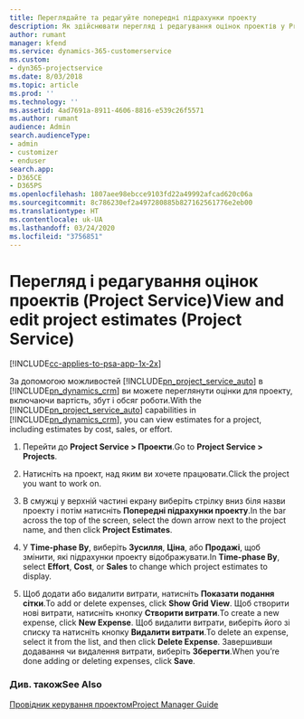 ```yaml
---
title: Переглядайте та редагуйте попередні підрахунки проекту
description: Як здійснювати перегляд і редагування оцінок проектів у Project Service
author: rumant
manager: kfend
ms.service: dynamics-365-customerservice
ms.custom:
- dyn365-projectservice
ms.date: 8/03/2018
ms.topic: article
ms.prod: ''
ms.technology: ''
ms.assetid: 4ad7691a-8911-4606-8816-e539c26f5571
ms.author: rumant
audience: Admin
search.audienceType:
- admin
- customizer
- enduser
search.app:
- D365CE
- D365PS
ms.openlocfilehash: 1807aee98ebcce9103fd22a49992afcad620c06a
ms.sourcegitcommit: 8c786230ef2a497280885b827162561776e2eb00
ms.translationtype: HT
ms.contentlocale: uk-UA
ms.lasthandoff: 03/24/2020
ms.locfileid: "3756851"
---
```

# <a name="view-and-edit-project-estimates-project-service"></a><span data-ttu-id="c9dfe-103">Перегляд і редагування оцінок проектів (Project Service)</span><span class="sxs-lookup"><span data-stu-id="c9dfe-103">View and edit project estimates (Project Service)</span></span>

[!INCLUDE[cc-applies-to-psa-app-1x-2x](../includes/cc-applies-to-psa-app-1x-2x.md)]

<span data-ttu-id="c9dfe-104">За допомогою можливостей [!INCLUDE[pn_project_service_auto](../includes/pn-project-service-auto.md)] в [!INCLUDE[pn_dynamics_crm](../includes/pn-dynamics-crm.md)] ви можете переглянути оцінки для проекту, включаючи вартість, збут і обсяг роботи.</span><span class="sxs-lookup"><span data-stu-id="c9dfe-104">With the [!INCLUDE[pn_project_service_auto](../includes/pn-project-service-auto.md)] capabilities in [!INCLUDE[pn_dynamics_crm](../includes/pn-dynamics-crm.md)], you can view estimates for a project, including estimates by cost, sales, or effort.</span></span>  
  
1.  <span data-ttu-id="c9dfe-105">Перейти до **Project Service > Проекти**.</span><span class="sxs-lookup"><span data-stu-id="c9dfe-105">Go to **Project Service > Projects**.</span></span>  
  
2.  <span data-ttu-id="c9dfe-106">Натисніть на проект, над яким ви хочете працювати.</span><span class="sxs-lookup"><span data-stu-id="c9dfe-106">Click the project you want to work on.</span></span>  
  
3.  <span data-ttu-id="c9dfe-107">В смужці у верхній частині екрану виберіть стрілку вниз біля назви проекту і потім натисніть **Попередні підрахунки проекту**.</span><span class="sxs-lookup"><span data-stu-id="c9dfe-107">In the bar across the top of the screen, select the down arrow next to the project name, and then click **Project Estimates**.</span></span>  
  
4.  <span data-ttu-id="c9dfe-108">У **Time-phase By**, виберіть **Зусилля**, **Ціна**, або **Продажі**, щоб змінити, які підрахунки проекту відображувати.</span><span class="sxs-lookup"><span data-stu-id="c9dfe-108">In **Time-phase By**, select **Effort**, **Cost**, or **Sales** to change which project estimates to display.</span></span>  
  
5.  <span data-ttu-id="c9dfe-109">Щоб додати або видалити витрати, натисніть **Показати подання сітки**.</span><span class="sxs-lookup"><span data-stu-id="c9dfe-109">To add or delete expenses, click **Show Grid View**.</span></span> <span data-ttu-id="c9dfe-110">Щоб створити нові витрати, натисніть кнопку **Створити витрати**.</span><span class="sxs-lookup"><span data-stu-id="c9dfe-110">To create a new expense, click **New Expense**.</span></span> <span data-ttu-id="c9dfe-111">Щоб видалити витрати, виберіть його зі списку та натисніть кнопку **Видалити витрати**.</span><span class="sxs-lookup"><span data-stu-id="c9dfe-111">To delete an expense, select it from the list, and then click **Delete Expense**.</span></span> <span data-ttu-id="c9dfe-112">Завершивши додавання чи видалення витрати, виберіть **Зберегти**.</span><span class="sxs-lookup"><span data-stu-id="c9dfe-112">When you’re done adding or deleting expenses, click **Save**.</span></span>  
  
### <a name="see-also"></a><span data-ttu-id="c9dfe-113">Див. також</span><span class="sxs-lookup"><span data-stu-id="c9dfe-113">See Also</span></span>  
 [<span data-ttu-id="c9dfe-114">Провідник керування проектом</span><span class="sxs-lookup"><span data-stu-id="c9dfe-114">Project Manager Guide</span></span>](../project-service/project-manager-guide.md)
